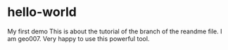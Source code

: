# hello-world
My first demo
This is about the tutorial of the branch of the reandme file. I am geo007.
Very happy to use this powerful tool.
